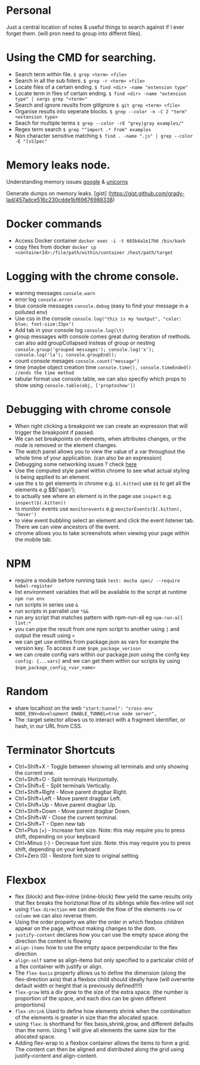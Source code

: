 # Personal
Just a central location of notes & useful things to search against if I ever forget them. (will pron need to group into differnt files).

# Using the CMD for searching.

- Search term within file. `$ grep <term> <file>`
- Search in all the sub folers. `$ grep -r <term> <file>`
- Locate files of a certain ending. `$ find <dir> -name "extension type"`
- Locate term in files of certain ending. `$ find <dir> -name "extension type" | xargs grep "<term>"`
- Search and ignore reuslts from gitIgnore `$ git grep <term> <file>`
- Organise results into seperate blocks. `$ grep --color -n -C 2 "term" <extension type>`
- Seach for multiple terms `$ grep --color -rE "grey|gray examples/"`
- Regex term search `$ grep "^import .* from" examples`
- Non character sensitive matching `$ find . -name ".js" | grep --color -E "[sS]pec"`

# Memory leaks node.

Understanding memory issues [google](https://developer.chrome.com/devtools/docs/heap-profiling) & [unicorns](https://addyosmani.com/blog/taming-the-unicorn-easing-javascript-memory-profiling-in-devtools/)

Generate dumps on memory leaks. [gist] (https://gist.github.com/grady-lad/457adce516c230cdde1bf69676988338)



# Docker commands 

- Access Docker container `docker exec -i -t 665b4a1e17b6 /bin/bash`
- copy files from docker `docker cp <containerId>:/file/path/within/container /host/path/target`


# Logging with the chrome console.

- warning messages `console.warn`
- error log `console.error`
- blue console messages `console.debug` (easy to find your message in a polluted env)
- Use css in the console `console.log("this is my %output", "color: blue; font-size:33px")`
- Add tab in your console log `console.log(\t)`
- group messages with console comes great during iteration of methods. can also add groupCollapsed insteas of group or nesting
`
console.group('grouped messages');
console.log('x');
console.log('la');
console.groupEnd();
`
- count console mesages `console.count("message")`
- time (maybe object creation time `console.time(), console.timeEnded() //ends the time method`
- tabular format use console.table, we can also specifiy which props to show using `console.table(obj, ['proptoshow'])`

# Debugging with chrome console

- When right clicking a breakpoint we can create an expression that will trigger the breakpoint if passed.
- We can set breakpoints on elements, when attributes changes, or the node is removed or the element changes.
- The watch panel allows you to view the value of a var throughout the whole time of your applicaition. (can also be an expression)
- Debugging some networking issues ? check [here](https://developers.google.com/web/tools/chrome-devtools/network-performance/resource-loading#view-network-timing-details-for-a-specific-resource)
- Use the computed style panel within chrome to see what actual styling is being applied to an element.
- use the `$` to get elements in chrome e.g. `$(.kitten`) use `$$` to get all the elements e.g $$('span');
- to actually see where an element is in the page use `inspect` e.g. `inspect($(.kitten))`
- to monitor events use `monitorevents` e.g `monitorEvents($(.kitten), 'hover')`
- to view event bubbling select an element and click the event listener tab. There we can view ancestors of the event.
- chrome allows you to take screenshots when viewing your page within the mobile tab.

# NPM

- require a module before running task `test: mocha spec/ --require babel-register`
- list environment variables that will be available to the script at runtime `npm run env`
- run scripts in series use `&`
- run scripts in parrallel use `*&&`
- run any script that matches pattern with npm-run-all eg `npm-run-all lint:*`
- you can pipe the result from one npm script to another using `|` and output the result using `>`
- we can get use entities from package.json as vars for example the version key. To access it use `$npm_package_verison`
- we can create config vars within our package.json using the confg key `config: {...vars}` and we can get them within our scripts by using `$npm_package_config_<var_name>`


# Random 
- share localhost on the web `"start:tunnel": "cross-env NODE_ENV=development ENABLE_TUNNEL=true node server",`
- The :target selector allows us to interact with a fragment identifier, or hash, in our URL from CSS.

# Terminator Shortcuts
 - Ctrl+Shift+X -  Toggle between  showing  all  terminals  and  only  showing  the current one.
 - Ctrl+Shift+O - Split terminals Horizontally.
 - Ctrl+Shift+E - Split terminals Vertically.
 - Ctrl+Shift+Right - Move parent dragbar Right.
 - Ctrl+Shift+Left - Move parent dragbar Left.
 - Ctrl+Shift+Up - Move parent dragbar Up.
 - Ctrl+Shift+Down - Move parent dragbar Down.
 - Ctrl+Shift+W - Close the current terminal.
 - Ctrl+Shift+T -   Open new tab
 -  Ctrl+Plus (+) -  Increase  font  size. Note: this may require you to press shift, depending on your keyboard
 - Ctrl+Minus (-) - Decrease font size. Note: this may require you to  press  shift, 
 depending   on your  keyboard
 - Ctrl+Zero (0) - Restore font size to original setting.

# Flexbox
- flex (block) and flex-inline (inline-block) flew yeild the same results only that flex breaks the horiztonal flow of its siblings while flex-inline will not
- using `flex-direction` we can decide the flow of the elements `row` or `column` we can also reverse them.
- Using the order property we alter the order in which flexbox children appear on the page, without making changes to the dom.
- `justify-content` declares how you can use the empty space along the direction the content is flowing
- `align-items` how to use the empty space perpendicular to the flex direction
- `align-self` same as align-items but only specified to a particalar child of a flex container with justify or align.
- The `flex-basis` property allows us to define the dimension (along the flex-direction axis) that a flexbox child should ideally have (will overwrite default width or height that is previously defined!!!!)
- `flex-grow` lets a div grow to the size of the extra space. (the number is proportion of the space, and each divs can be given different proportions)
- `flex-shrink` Used to define how elements shrink when the combination of the elements is greater in size than the allocated space.
- using `flex`: is shorthand for flex basis,shrink,grow, and different defaults than the norm. Using 1 will give all elements the same size for the allocated space.
- Adding flex-wrap to a flexbox container allows the items to form a grid. The content can then be aligned and distributed along the grid using justify-content and align-content.
